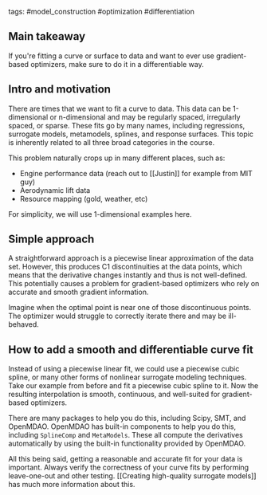 tags: #model_construction #optimization #differentiation 


## Main takeaway
If you're fitting a curve or surface to data and want to ever use gradient-based optimizers, make sure to do it in a differentiable way.

## Intro and motivation
There are times that we want to fit a curve to data.
This data can be 1-dimensional or n-dimensional and may be regularly spaced, irregularly spaced, or sparse.
These fits go by many names, including regressions, surrogate models, metamodels, splines, and response surfaces.
This topic is inherently related to all three broad categories in the course.

This problem naturally crops up in many different places, such as:
- Engine performance data (reach out to [[Justin]] for example from MIT guy)
- Aerodynamic lift data
- Resource mapping (gold, weather, etc)

For simplicity, we will use 1-dimensional examples here.

## Simple approach

A straightforward approach is a piecewise linear approximation of the data set.
However, this produces C1 discontinuities at the data points, which means that the derivative changes instantly and thus is not well-defined.
This potentially causes a problem for gradient-based optimizers who rely on accurate and smooth gradient information.

Imagine when the optimal point is near one of those discontinuous points.
The optimizer would struggle to correctly iterate there and may be ill-behaved.

## How to add a smooth and differentiable curve fit

Instead of using a piecewise linear fit, we could use a piecewise cubic spline, or many other forms of nonlinear surrogate modeling techniques.
Take our example from before and fit a piecewise cubic spline to it.
Now the resulting interpolation is smooth, continuous, and well-suited for gradient-based optimizers.

There are many packages to help you do this, including Scipy, SMT, and OpenMDAO.
OpenMDAO has built-in components to help you do this, including `SplineComp` and `MetaModels`.
These all compute the derivatives automatically by using the built-in functionality provided by OpenMDAO.

All this being said, getting a reasonable and accurate fit for your data is important.
Always verify the correctness of your curve fits by performing leave-one-out and other testing.
[[Creating high-quality surrogate models]] has much more information about this.
